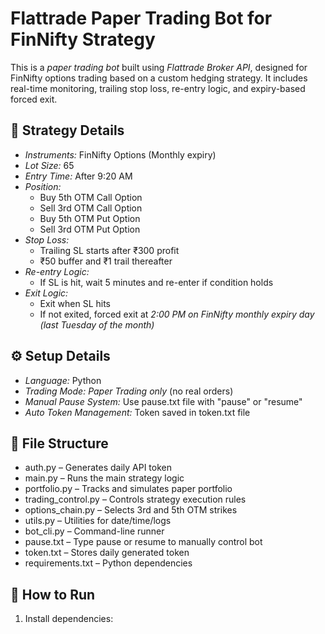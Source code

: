 # Flattrade Paper Trading Bot for FinNifty Strategy

This is a *paper trading bot* built using *Flattrade Broker API*, designed for FinNifty options trading based on a custom hedging strategy. It includes real-time monitoring, trailing stop loss, re-entry logic, and expiry-based forced exit.

## 📌 Strategy Details

- *Instruments:* FinNifty Options (Monthly expiry)
- *Lot Size:* 65
- *Entry Time:* After 9:20 AM
- *Position:*
  - Buy 5th OTM Call Option
  - Sell 3rd OTM Call Option
  - Buy 5th OTM Put Option
  - Sell 3rd OTM Put Option
- *Stop Loss:*
  - Trailing SL starts after ₹300 profit
  - ₹50 buffer and ₹1 trail thereafter
- *Re-entry Logic:*
  - If SL is hit, wait 5 minutes and re-enter if condition holds
- *Exit Logic:*
  - Exit when SL hits
  - If not exited, forced exit at *2:00 PM on FinNifty monthly expiry day (last Tuesday of the month)*

## ⚙ Setup Details

- *Language:* Python
- *Trading Mode:* *Paper Trading only* (no real orders)
- *Manual Pause System:* Use pause.txt file with "pause" or "resume"
- *Auto Token Management:* Token saved in token.txt file

## 📁 File Structure

- auth.py – Generates daily API token
- main.py – Runs the main strategy logic
- portfolio.py – Tracks and simulates paper portfolio
- trading_control.py – Controls strategy execution rules
- options_chain.py – Selects 3rd and 5th OTM strikes
- utils.py – Utilities for date/time/logs
- bot_cli.py – Command-line runner
- pause.txt – Type pause or resume to manually control bot
- token.txt – Stores daily generated token
- requirements.txt – Python dependencies

## 🚀 How to Run

1. Install dependencies:
